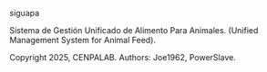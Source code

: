 siguapa

Sistema de Gestión Unificado de Alimento Para Animales.
(Unified Management System for Animal Feed).

Copyright 2025, CENPALAB.
Authors: Joe1962, PowerSlave.
